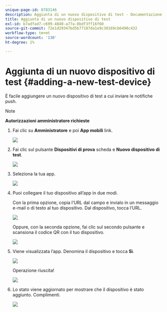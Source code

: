 ```yaml
---
unique-page-id: 8783146
description: Aggiunta di un nuovo dispositivo di test - Documentazione di Marketo - Documentazione del prodotto
title: Aggiunta di un nuovo dispositivo di test
exl-id: b7adfad7-c699-4840-a77a-8bdf3ff16f60
source-git-commit: 72e1d29347bd5b77107da1e9c30169cb6490c432
workflow-type: tm+mt
source-wordcount: '130'
ht-degree: 1%

---
```


# Aggiunta di un nuovo dispositivo di test {#adding-a-new-test-device}

È facile aggiungere un nuovo dispositivo di test a cui inviare le notifiche push.

>[!NOTE]
>
>**Autorizzazioni amministratore richieste**

1. Fai clic su **Amministratore** e poi **App mobili** link.

   ![](assets/image2015-7-9-14-3a33-3a12.png)

1. Fai clic sul pulsante **Dispositivi di prova** scheda e **Nuovo dispositivo di test**.

   ![](assets/image2015-7-17-17-3a4-3a52.png)

1. Seleziona la tua app.

   ![](assets/image2015-7-17-17-3a6-3a4.png)

1. Puoi collegare il tuo dispositivo all’app in due modi.

   Con la prima opzione, copia l’URL dal campo e invialo in un messaggio e-mail o di testo al tuo dispositivo. Dal dispositivo, tocca l’URL.

   ![](assets/image2015-7-20-11-3a27-3a2.png)

   Oppure, con la seconda opzione, fai clic sul secondo pulsante e scansiona il codice QR con il tuo dispositivo.

   ![](assets/image2015-7-17-17-3a9-3a54.png)

1. Viene visualizzata l’app. Denomina il dispositivo e tocca **Sì**.

   ![](assets/image2015-7-17-17-3a31-3a23.png)

   Operazione riuscita!

   ![](assets/image2015-7-17-17-3a33-3a5.png)

1. Lo stato viene aggiornato per mostrare che il dispositivo è stato aggiunto. Complimenti.

   ![](assets/image2015-7-17-17-3a14-3a32.png)
